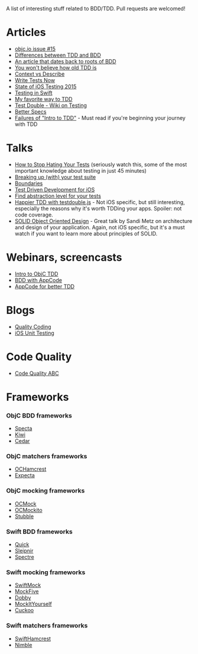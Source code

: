 A list of interesting stuff related to BDD/TDD. Pull requests are welcomed! 


Articles
=============
 - [objc.io issue #15](http://www.objc.io/issue-15/)
 - [Differences between TDD and BDD](http://blog.mattwynne.net/2012/11/20/tdd-vs-bdd/)
 - [An article that dates back to roots of BDD](http://dannorth.net/introducing-bdd/)
 - [You won't believe how old TDD is](http://arialdomartini.wordpress.com/2012/07/20/you-wont-believe-how-old-tdd-is/)
 - [Context vs Describe](http://lmws.net/describe-vs-context-in-rspec)
 - [Write Tests Now](http://paytonrules.com/software-development/2015/02/13/get-started-today.html)
 - [State of iOS Testing 2015](http://www.mokacoding.com/blog/ios-testing-in-2015/)
 - [Testing in Swift](http://realm.io/news/testing-in-swift/)
 - [My favorite way to TDD](http://blog.testdouble.com/posts/2015-09-10-how-i-use-test-doubles.html)
 - [Test Double - Wiki on Testing](https://github.com/testdouble/contributing-tests/wiki)
 - [Better Specs](http://betterspecs.org)
 - [Failures of "Intro to TDD"](http://blog.testdouble.com/posts/2014-01-25-the-failures-of-intro-to-tdd.html) - Must read if you're beginning your journey with TDD

Talks
=============
 - [How to Stop Hating Your Tests](https://vimeo.com/145917204) (seriously watch this, some of the most important knowledge about testing in just 45 minutes)
 - [Breaking up (with) your test suite](https://www.youtube.com/watch?v=9_3RsSvgRd4)
 - [Boundaries](https://www.destroyallsoftware.com/talks/boundaries)
 - [Test Driven Development for iOS](https://www.youtube.com/watch?v=Jzlz3Bx-NzM)
 - [Find abstraction level for your tests](http://m.ustream.tv/recorded/46744750)
 - [Happier TDD with testdouble.js](http://blog.testdouble.com/posts/2016-06-05-happier-tdd-with-testdouble-js.html) - Not iOS specific, but still interesting, especially the reasons why it's worth TDDing your apps. Spoiler: not code coverage. 
 - [SOLID Object Oriented Design](https://www.youtube.com/watch?v=v-2yFMzxqwU) - Great talk by Sandi Metz on architecture and design of your application. Again, not iOS specific, but it's a must watch if you want to learn more about principles of SOLID. 
 
Webinars, screencasts
=============
 - [Intro to ObjC TDD](https://www.youtube.com/watch?v=WADaMF79Vts)
 - [BDD with AppCode](https://www.youtube.com/watch?v=LXBNl-6FK1s)
 - [AppCode for better TDD](https://www.youtube.com/watch?v=GtKiLWIRaqQ)

Blogs
=============
- [Quality Coding](http://qualitycoding.org)
- [iOS Unit Testing](http://iosunittesting.com)

Code Quality
=============
- [Code Quality ABC](https://swifting.io/blog/2016/03/21/10-is-christmas-earlier-this-year-code-quality-analyser-abc/)
 
Frameworks
=============

### ObjC BDD frameworks

 - [Specta](https://github.com/specta/specta)
 - [Kiwi](https://github.com/kiwi-bdd/Kiwi)
 - [Cedar](https://github.com/pivotal/cedar)
 
### ObjC matchers frameworks
 - [OCHamcrest](https://github.com/hamcrest/OCHamcrest)
 - [Expecta](https://github.com/specta/expecta)

### ObjC mocking frameworks
 - [OCMock](http://ocmock.org)
 - [OCMockito](https://github.com/jonreid/OCMockito)
 - [Stubble](https://github.com/Stubble/stubble)

### Swift BDD frameworks
 - [Quick](https://github.com/Quick/Quick)
 - [Sleipnir](https://github.com/railsware/Sleipnir)
 - [Spectre](https://github.com/kylef/Spectre)

### Swift mocking frameworks

- [SwiftMock](https://github.com/mflint/SwiftMock)
- [MockFive](https://github.com/DeliciousRaspberryPi/MockFive)
- [Dobby](https://github.com/rheinfabrik/Dobby)
- [MockItYourself](https://github.com/plain-vanilla-games/MockItYourself)
- [Cuckoo](https://github.com/SwiftKit/Cuckoo)

### Swift matchers frameworks
- [SwiftHamcrest](https://github.com/nschum/SwiftHamcrest)
- [Nimble](https://github.com/Quick/Nimble)


